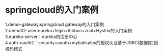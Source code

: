 # springcloud的入门案例
1.demo-gateway:springcloud gateway的入门案例  
2.demo02-user:eureka+fegin+Ribbon+zuul+Hystrix的入门案例  
3.eureka-server：eureka的注册中心   
4.auth-oauth2：security+oauth+mybatisplus的授权认证基于JDBC(数据库)授权码模式  
